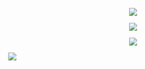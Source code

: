 <p align="center">
<img src="https://files.catbox.moe/uuwerr.png"/>
</p>

<p align="center">
<img src="https://files.catbox.moe/9hdndd.png"/>
</p>

<p align="center">
<img src="https://files.catbox.moe/f9jlyt.png"/> 
</p>

![](https://komarev.com/ghpvc/?username=ranpos&color=dedede) <br> 
